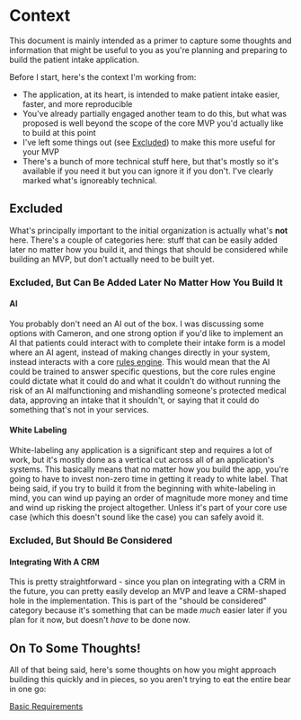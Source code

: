 # Context

This document is mainly intended as a primer to capture some thoughts and information that might be useful to you as you're planning and preparing to build the patient intake application.

Before I start, here's the context I'm working from:

- The application, at its heart, is intended to make patient intake easier, faster, and more reproducible
- You've already partially engaged another team to do this, but what was proposed is well beyond the scope of the core MVP you'd actually like to build at this point
- I've left some things out (see [Excluded](#excluded)) to make this more useful for your MVP
- There's a bunch of more technical stuff here, but that's mostly so it's available if you need it but you can ignore it if you don't. I've clearly marked what's ignoreably technical.

## Excluded

What's principally important to the initial organization is actually what's **not** here. There's a couple of categories here: stuff that can be easily added later no matter how you build it, and things that should be considered while building an MVP, but don't actually need to be built yet.

### Excluded, But Can Be Added Later No Matter How You Build It

#### AI

You probably don't need an AI out of the box. I was discussing some options with Cameron, and one strong option if you'd like to implement an AI that patients could interact with to complete their intake form is a model where an AI agent, instead of making changes directly in your system, instead interacts with a core [rules engine](rules/engine.md). This would mean that the AI could be trained to answer specific questions, but the core rules engine could dictate what it could do and what it couldn't do without running the risk of an AI malfunctioning and mishandling someone's protected medical data, approving an intake that it shouldn't, or saying that it could do something that's not in your services.

#### White Labeling

White-labeling any application is a significant step and requires a lot of work, but it's mostly done as a vertical cut across all of an application's systems. This basically means that no matter how you build the app, you're going to have to invest non-zero time in getting it ready to white label. That being said, if you try to build it from the beginning with white-labeling in mind, you can wind up paying an order of magnitude more money and time and wind up risking the project altogether. Unless it's part of your core use case (which this doesn't sound like the case) you can safely avoid it.

### Excluded, But Should Be Considered

#### Integrating With A CRM

This is pretty straightforward - since you plan on integrating with a CRM in the future, you can pretty easily develop an MVP and leave a CRM-shaped hole in the implementation. This is part of the "should be considered" category because it's something that can be made _much_ easier later if you plan for it now, but doesn't _have_ to be done now.

## On To Some Thoughts!

All of that being said, here's some thoughts on how you might approach building this quickly and in pieces, so you aren't trying to eat the entire bear in one go:

[Basic Requirements](requirements.md)

